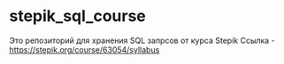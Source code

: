 # stepik_sql_course

Это репозиторий для хранения SQL запрсов от курса Stepik Ссылка - https://stepik.org/course/63054/syllabus